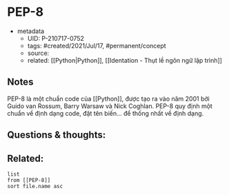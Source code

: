 ---
---

# PEP-8

- metadata
	- UID: P-210717-0752
	- tags: #created/2021/Jul/17, #permanent/concept 
	- source: 
	- related: [[Python|Python]], [[Identation - Thụt lề ngôn ngữ lập trình]]

## Notes
PEP-8 là một chuẩn code của [[Python]], được tạo ra vào năm 2001 bởi Guido van Rossum, Barry Warsaw và Nick Coghlan. PEP-8 quy định một chuẩn về định dạng code, đặt tên biến... để thống nhất về định dạng.

## Questions & thoughts:

## Related:
```dataview
list
from [[PEP-8]]
sort file.name asc
```